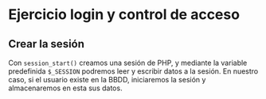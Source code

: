 # Ejercicio login y control de acceso

## Crear la sesión

Con `session_start()` creamos una sesión de PHP, y mediante la variable
predefinida `$_SESSION` podremos leer y escribir datos a la sesión.
En nuestro caso, si el usuario existe en la BBDD, iniciaremos la sesión y
almacenaremos en esta sus datos.